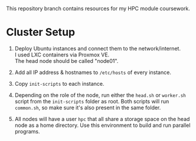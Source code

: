 This repository branch contains resources for my HPC module coursework.

# Cluster Setup

1. Deploy Ubuntu instances and connect them to the network/internet.  
   I used LXC containers via Proxmox VE.  
   The head node should be called "node01".


2. Add all IP address & hostnames to `/etc/hosts` of every instance.


3. Copy `init-scripts` to each instance.


4. Depending on the role of the node, run either the `head.sh` or `worker.sh`
script from the `init-scripts` folder as root. Both scripts will run `common.sh`,
so make sure it's also present in the same folder.


5. All nodes will have a user `hpc` that all share a storage space on the head
node as a home directory. Use this environment to build and run parallel programs.

